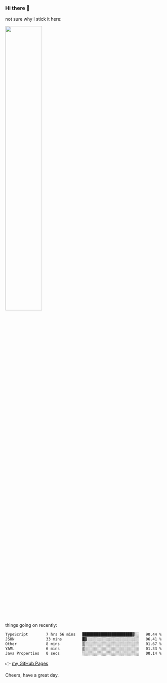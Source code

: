 ### Hi there 👋

not sure why I stick it here:

[<img width="48%" src="https://github-readme-stats.vercel.app/api?username=ykzhukian&show_icons=true&theme=dracula">](https://github.com/anuraghazra/github-readme-stats)


things going on recently:

<!--START_SECTION:waka-->

```txt
TypeScript        7 hrs 56 mins   ██████████████████████▓░░   90.44 %
JSON              33 mins         █▓░░░░░░░░░░░░░░░░░░░░░░░   06.41 %
Other             8 mins          ▒░░░░░░░░░░░░░░░░░░░░░░░░   01.67 %
YAML              6 mins          ▒░░░░░░░░░░░░░░░░░░░░░░░░   01.33 %
Java Properties   0 secs          ░░░░░░░░░░░░░░░░░░░░░░░░░   00.14 %
```

<!--END_SECTION:waka-->

👉 [my GitHub Pages](https://ykzhukian.github.io)

Cheers, have a great day.

